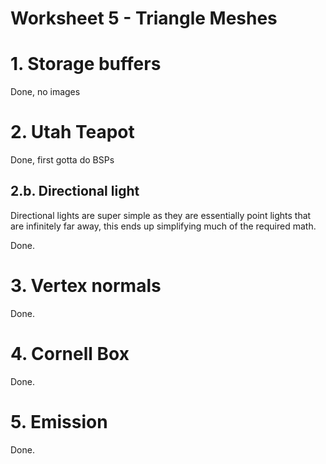 
# Worksheet 5 - Triangle Meshes


# 1. Storage buffers

Done, no images

# 2. Utah Teapot

Done, first gotta do BSPs

## 2.b. Directional light

Directional lights are super simple as they are essentially point
lights that are infinitely far away, this ends up simplifying much
of the required math.

Done.

# 3. Vertex normals

Done.

# 4. Cornell Box

Done.

# 5. Emission

Done.
